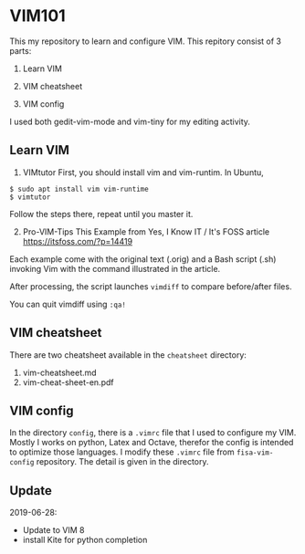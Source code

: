 # VIM101

This my repository to learn and configure VIM. 
This repitory consist of 3 parts:

1. Learn VIM

2. VIM cheatsheet

3. VIM config

I used both gedit-vim-mode and vim-tiny for my editing activity.

## Learn VIM
1. VIMtutor
First, you should install vim and vim-runtim. In Ubuntu,

```
$ sudo apt install vim vim-runtime
$ vimtutor
```
Follow the steps there, repeat until you master it.

2. Pro-VIM-Tips
This Example from Yes, I Know IT / It's FOSS article
https://itsfoss.com/?p=14419

Each example come with the original text (.orig) and a Bash 
script (.sh) invoking Vim with the command illustrated in
the article.

After processing, the script launches `vimdiff` to compare
before/after files.

You can quit vimdiff using `:qa!`

## VIM cheatsheet
There are two cheatsheet available in the `cheatsheet` directory:
1. vim-cheatsheet.md
2. vim-cheat-sheet-en.pdf

## VIM config
In the directory `config`, there is a `.vimrc` file that I used to configure my VIM. 
Mostly I works on python, Latex and Octave, therefor the config is intended to 
optimize those languages. I modify these `.vimrc` file from `fisa-vim-config` repository.
The detail is given in the directory.


## Update
2019-06-28: 
* Update to VIM 8  
* install Kite for python completion
